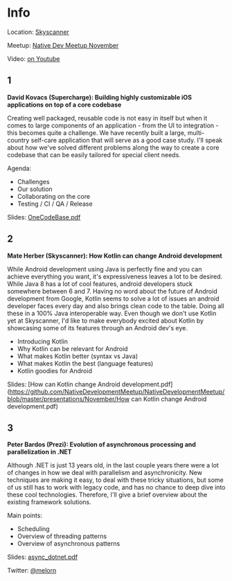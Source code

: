 Info
===========

Location: [Skyscanner](https://www.google.hu/maps/place/Károly+krt.+6,+Budapest,+1052/@47.4946576,19.0571683,17z)

Meetup: [Native Dev Meetup November](http://www.meetup.com/Native-Development-Meetup/events/226695631/)

Video: [on Youtube](https://www.youtube.com/watch?v=lw7DnxXk1qw)

1
---
**David Kovacs (Supercharge): Building highly customizable iOS applications on top of a core codebase**

Creating well packaged, reusable code is not easy in itself but when it comes to large components of an application - from the UI to integration - this becomes quite a challenge. We have recently built a large, multi-country self-care application that will serve as a good case study. I'll speak about how we've solved different problems along the way to create a core codebase that can be easily tailored for special client needs.

Agenda:

- Challenges  
- Our solution  
- Collaborating on the core  
- Testing / CI / QA / Release

Slides: [OneCodeBase.pdf](https://github.com/NativeDevelopmentMeetup/NativeDevelopmentMeetup/blob/master/presentations/November/OneCodeBase.pdf)

2
---

**Mate Herber (Skyscanner): How Kotlin can change Android development**

While Android development using Java is perfectly fine and you can achieve everything you want, it's expressiveness leaves a lot to be desired. While Java 8 has a lot of cool features, android developers stuck somewhere between 6 and 7. Having no word about the future of Android development from Google, Kotlin seems to solve a lot of issues an android developer faces every day and also brings clean code to the table. Doing all these in a 100% Java interoperable way. Even though we don't use Kotlin yet at Skyscanner, I'd like to make everybody excited about Kotlin by showcasing some of its features through an Android dev's eye.

- Introducing Kotlin  
- Why Kotlin can be relevant for Android
- What makes Kotlin better (syntax vs Java)
- What makes Kotlin the best (language features)
- Kotlin goodies for Android

Slides: [How can Kotlin change Android development.pdf](https://github.com/NativeDevelopmentMeetup/NativeDevelopmentMeetup/blob/master/presentations/November/How can Kotlin change Android development.pdf)

3
---

**Peter Bardos (Prezi): Evolution of asynchronous processing and parallelization in .NET**

Although .NET is just 13 years old, in the last couple years there were a lot of changes in how we deal with parallelism and asynchronicity. New techniques are making it easy, to deal with these tricky situations, but some of us still has to work with legacy code, and has no chance to deep dive into these cool technologies. Therefore, I'll give a brief overview about the existing framework solutions.

Main points:

- Scheduling
- Overview of threading patterns
- Overview of asynchronous patterns

Slides: [async_dotnet.pdf](https://github.com/NativeDevelopmentMeetup/NativeDevelopmentMeetup/blob/master/presentations/November/async_dotnet.pdf)

Twitter: [@melorn](https://twitter.com/melorn)
